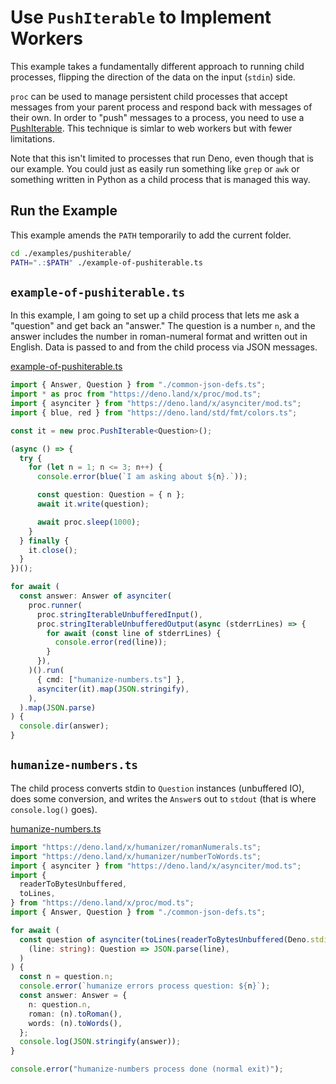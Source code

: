 # Use `PushIterable` to Implement Workers

This example takes a fundamentally different approach to running child
processes, flipping the direction of the data on the input (`stdin`) side.

`proc` can be used to manage persistent child processes that accept messages
from your parent process and respond back with messages of their own. In order
to "push" messages to a process, you need to use a
[PushIterable](../../runners/push-iterable.ts). This technique is simlar to web
workers but with fewer limitations.

Note that this isn't limited to processes that run Deno, even though that is our
example. You could just as easily run something like `grep` or `awk` or
something written in Python as a child process that is managed this way.

## Run the Example

This example amends the `PATH` temporarily to add the current folder.

```sh
cd ./examples/pushiterable/
PATH=".:$PATH" ./example-of-pushiterable.ts
```

## `example-of-pushiterable.ts`

In this example, I am going to set up a child process that lets me ask a
"question" and get back an "answer." The question is a number `n`, and the
answer includes the number in roman-numeral format and written out in English.
Data is passed to and from the child process via JSON messages.

[example-of-pushiterable.ts](./example-of-pushiterable.ts)

```ts
import { Answer, Question } from "./common-json-defs.ts";
import * as proc from "https://deno.land/x/proc/mod.ts";
import { asynciter } from "https://deno.land/x/asynciter/mod.ts";
import { blue, red } from "https://deno.land/std/fmt/colors.ts";

const it = new proc.PushIterable<Question>();

(async () => {
  try {
    for (let n = 1; n <= 3; n++) {
      console.error(blue(`I am asking about ${n}.`));

      const question: Question = { n };
      await it.write(question);

      await proc.sleep(1000);
    }
  } finally {
    it.close();
  }
})();

for await (
  const answer: Answer of asynciter(
    proc.runner(
      proc.stringIterableUnbufferedInput(),
      proc.stringIterableUnbufferedOutput(async (stderrLines) => {
        for await (const line of stderrLines) {
          console.error(red(line));
        }
      }),
    )().run(
      { cmd: ["humanize-numbers.ts"] },
      asynciter(it).map(JSON.stringify),
    ),
  ).map(JSON.parse)
) {
  console.dir(answer);
}
```

## `humanize-numbers.ts`

The child process converts stdin to `Question` instances (unbuffered IO), does
some conversion, and writes the `Answer`s out to `stdout` (that is where
`console.log()` goes).

[humanize-numbers.ts](./humanize-numbers.ts)

```ts
import "https://deno.land/x/humanizer/romanNumerals.ts";
import "https://deno.land/x/humanizer/numberToWords.ts";
import { asynciter } from "https://deno.land/x/asynciter/mod.ts";
import {
  readerToBytesUnbuffered,
  toLines,
} from "https://deno.land/x/proc/mod.ts";
import { Answer, Question } from "./common-json-defs.ts";

for await (
  const question of asynciter(toLines(readerToBytesUnbuffered(Deno.stdin))).map(
    (line: string): Question => JSON.parse(line),
  )
) {
  const n = question.n;
  console.error(`humanize errors process question: ${n}`);
  const answer: Answer = {
    n: question.n,
    roman: (n).toRoman(),
    words: (n).toWords(),
  };
  console.log(JSON.stringify(answer));
}

console.error("humanize-numbers process done (normal exit)");
```
